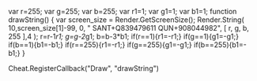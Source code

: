 var r=255;
var g=255;
var b=255;
var r1=1;
var g1=1;
var b1=1;
function drawString()
{
var screen_size = Render.GetScreenSize();
Render.String( 10,screen_size[1]-99, 0, "                  SANT+Q839479611 QUN+908044982", [ r, g, b, 255 ],4 );
r=r-1*r1;
    g=g-2*g1;
    b=b-3*b1;
    if(r==1){r1=-r1;}
    if(g==1){g1=-g1;}
    if(b==1){b1=-b1;}
    if(r==255){r1=-r1;}
    if(g==255){g1=-g1;}
    if(b==255){b1=-b1;}
}

Cheat.RegisterCallback("Draw", "drawString")
